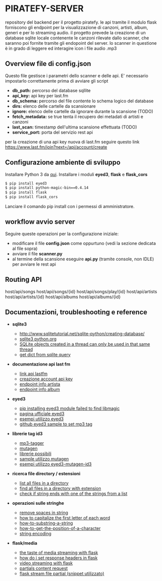 # PIRATEFY-SERVER
repository del backend per il progetto piratefy.
le api tramite il modulo flask forniscono gli endpoint per la visualizzazione di canzoni, artisti, album, generi e per lo streaming audio.
il progetto prevede la creazione di un database sqlite locale contenente le canzoni rilevate dallo scanner, che saranno poi fornite tramite gli endopoint del server.
lo scanner in questione è in grado di leggere ed interagire ìcon i file audio .mp3

## Overview file di config.json
Questo file gestisce i parametri dello scanner e delle api.
E' necessario impostarlo correttamente prima di avviare gli script
- **db_path:** percorso del database sqllite
- **api_key:** api key per last.fm
- **db_schema:** percorso del file contente lo schema logico del database
- **dirs:** elenco delle cartelle da scansionare
- **ignore:** elenco delle cartelle da ignorare durante la scansione (TODO)
- **fetch_metadata:** se true tenta il recupero dei metadati di artisti e canzoni
- **last_scan:** timestamp dell'ultima scansione effettuata (TODO)
- **service_port:** porta del servizio rest api

per la creazione di una api key nuova di last.fm seguire questo link https://www.last.fm/join?next=/api/account/create


## Configurazione ambiente di sviluppo
Installare Python 3 da [qui](https://www.python.org/downloads/).
Installare i moduli **eyed3**,  **flask** e **flask_cors**
```sh
$ pip install eyed3
$ pip install python-magic-bin==0.4.14
$ pip install flask
$ pip install flask_cors
```
Lanciare il comando pip install con i permessi di amministratore.


## workflow avvio server
Seguire queste operazioni per la configurazione iniziale:
 - modificare il file **config.json** come oppurtuno (vedi la sezione dedicata al file sopra)
 - avviare il file **scanner.py**
 - al termine della scansione eseguire **api.py** (tramite console, non IDLE) per avviare le rest api


## Routing API
host/api/songs
host/api/songs/{id}
host/api/songs/play/{id}
host/api/artists
host/api/artists/{id}
host/api/albums
host/api/albums/{id}


## Documentazioni, troubleshooting e reference
- **sqlite3**
	- http://www.sqlitetutorial.net/sqlite-python/creating-database/
	- [sqlite3 python.org](https://docs.python.org/2/library/sqlite3.html)
	- [SQLite objects created in a thread can only be used in that same thread](https://stackoverflow.com/questions/48218065/programmingerror-sqlite-objects-created-in-a-thread-can-only-be-used-in-that-sa)
	- [get dict from sqlite query](https://stackoverflow.com/questions/3300464/how-can-i-get-dict-from-sqlite-query)

- **documentazione api last fm** 
	- [link api lastfm](https://www.last.fm/api)
	- [creazione account api key](https://www.last.fm/join?next=/api/account/create)
	- [endpoint info artista](http://ws.audioscrobbler.com/2.0/?method=artist.getinfo&artist=ARTIST_NAME&api_key=YOUR_API_KEY&format=json)
	- [endpoint info album](http://ws.audioscrobbler.com/2.0/?method=album.getinfo&api_key=YOUR_API_KEY&artist=ARTIST_NAME&album=ALBUM_NAME&format=json)

- **eyed3** 
	- [pip installing eyed3 module failed to find libmagic](https://stackoverflow.com/questions/46518690/pip-installing-eyed3-module-failed-to-find-libmagic)
	- [pagina ufficiale eyed3](https://eyed3.readthedocs.io/en/latest/index.html)
	- [esempi utilizzo eyed3](https://stackoverflow.com/questions/8948/accessing-mp3-meta-data-with-python)
	- [github eyed3 sample to set mp3 tag](https://gist.github.com/sinewalker/c636025bfc4bf3cc3e9992f212a40afa)

- **librerie tag id3**
	- [mp3-tagger](https://pypi.org/project/mp3-tagger/)
	- [mutagen](https://pypi.org/project/mutagen/)
	- [librerie possibili](http://www.blog.pythonlibrary.org/2010/04/22/parsing-id3-tags-from-mp3s-using-python/)
	- [sample utilizzo mutagen](https://www.programcreek.com/python/example/63675/mutagen.File)
	- [esempi utilizzo eyed3-mutagen-id3](https://stackoverflow.com/questions/8948/accessing-mp3-meta-data-with-python)

- **ricerca file directory / estensioni**
	- [list all files in a directory](https://www.mkyong.com/python/python-how-to-list-all-files-in-a-directory/)
	- [find all files in a directory with extension](https://stackoverflow.com/questions/3964681/find-all-files-in-a-directory-with-extension-txt-in-python/3964690)
	- [check if string ends with one of the strings from a list](https://stackoverflow.com/questions/18351951/check-if-string-ends-with-one-of-the-strings-from-a-list)

- **operazioni sulle stringhe**
	- [remove spaces in string](http://www.datasciencemadesimple.com/remove-spaces-in-python/)
	- [how to capitalize the first letter of each word](https://stackoverflow.com/questions/1549641/how-to-capitalize-the-first-letter-of-each-word-in-a-string-python)
	- [how-to-substring-a-string](https://stackoverflow.com/questions/663171/how-to-substring-a-string-in-python)
	- [how-to-get-the-position-of-a-character](https://stackoverflow.com/questions/2294493/how-to-get-the-position-of-a-character-in-python)
	- [string encoding](https://www.programiz.com/python-programming/methods/built-in/str)

- **flask/media**
	- [the taste of media streaming with flask](https://codeburst.io/the-taste-of-media-streaming-with-flask-cdce35908a50)
	- [how do i set response headers in flask](https://stackoverflow.com/questions/25860304/how-do-i-set-response-headers-in-flask)
	- [video streaming with flask](https://blog.miguelgrinberg.com/post/video-streaming-with-flask)
	- [partials content request](https://stackoverflow.com/questions/8088364/html5-video-will-not-loop)
	- [flask stream file partial (snippet utilizzato)](https://gist.github.com/lizhiwei/7885684)
	


